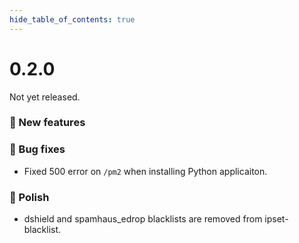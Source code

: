 ```yaml
--- 
hide_table_of_contents: true
---
```



# 0.2.0

Not yet released.


### 🚀 New features

### 🐛 Bug fixes
- Fixed 500 error on `/pm2` when installing Python applicaiton.

### 💅 Polish
- dshield and spamhaus_edrop blacklists are removed from ipset-blacklist.

